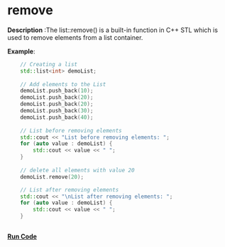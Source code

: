 # remove

**Description** :The list::remove() is a built-in function in C++ STL which is used to remove elements from a list container.

**Example**:
```cpp
    // Creating a list 
    std::list<int> demoList; 
  
    // Add elements to the List 
    demoList.push_back(10); 
    demoList.push_back(20); 
    demoList.push_back(20); 
    demoList.push_back(30); 
    demoList.push_back(40); 
  
    // List before removing elements 
    std::cout << "List before removing elements: "; 
    for (auto value : demoList) {
        std::cout << value << " "; 
    }
  
    // delete all elements with value 20 
    demoList.remove(20); 

    // List after removing elements 
    std::cout << "\nList after removing elements: "; 
    for (auto value : demoList) {
        std::cout << value << " "; 
    }
 
```
**[Run Code](https://rextester.com/LHGCM10011)**

